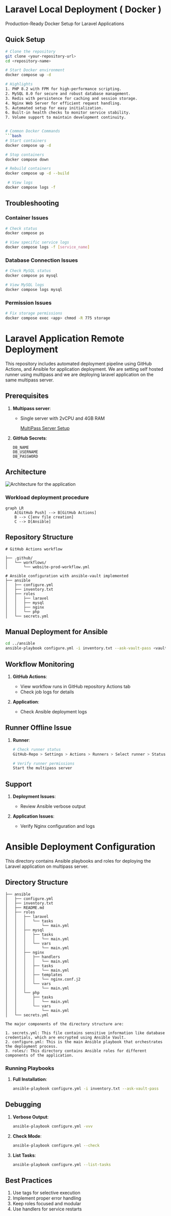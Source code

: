 # Laravel Local Deployment ( Docker )

Production-Ready Docker Setup for Laravel Applications

## Quick Setup

```bash
# Clone the repository
git clone <your-repository-url>
cd <repository-name>

# Start Docker environment
docker compose up -d

# Highlights
1. PHP 8.2 with FPM for high-performance scripting.
2. MySQL 8.0 for secure and robust database management.
3. Redis with persistence for caching and session storage.
4. Nginx Web Server for efficient request handling.
5. Automated setup for easy initialization.
6. Built-in health checks to monitor service stability.
7. Volume support to maintain development continuity.


# Common Docker Commands
```bash
# Start containers
docker compose up -d

# Stop containers
docker compose down

# Rebuild containers
docker compose up -d --build

 # View logs
docker compose logs -f
```

## Troubleshooting

### Container Issues
```bash
# Check status
docker compose ps

# View specific service logs
docker compose logs -f [service_name]
```

### Database Connection Issues
```bash
# Check MySQL status
docker compose ps mysql

# View MySQL logs
docker compose logs mysql
```

### Permission Issues
```bash
# Fix storage permissions
docker compose exec <app> chmod -R 775 storage
```


# Laravel Application Remote Deployment

This repository includes automated deployment pipeline using GitHub Actions, and Ansible for application deployment.
We are setting self hosted runner using multipass and we are deploying laravel application on the same multipass server.

## Prerequisites

1. **Multipass server**:
   - Single server with 2vCPU and 4GB RAM

      [MultiPass Server Setup](./multipass_server_setup.pdf)

2. **GitHub Secrets**:
   ```
   DB_NAME
   DB_USERNAME
   DB_PASSWORD
   ```

## Architecture

![Architecture for the application](./architecture.png)

### Workload deployment procedure
```mermaid
graph LR
    A[GitHub Push] --> B[GitHub Actions]
    B --> C[env file creation]
    C --> D[Ansible]
```

## Repository Structure

```
# GitHub Actions workflow

├── .github/
│   └── workflows/
│       └── website-prod-workflow.yml

# Ansible configuration with ansible-vault implemented
├── ansible
│   ├── configure.yml
│   ├── inventory.txt
│   ├── roles
│   │   ├── laravel
│   │   ├── mysql
│   │   ├── nginx
│   │   └── php
│   └── secrets.yml
```

##  Manual Deployment for Ansible

```bash
cd ../ansible
ansible-playbook configure.yml -i inventory.txt --ask-vault-pass <vault-password>
```

## Workflow Monitoring

1. **GitHub Actions**:
   - View workflow runs in GitHub repository Actions tab
   - Check job logs for details

2. **Application**:
   - Check Ansible deployment logs

## Runner Offline Issue

1. **Runner**:
   ```bash
   # Check runner status
   GitHub-Repo > Settings > Actions > Runners > Select runner > Status
   
   # Verify runner permissions
   Start the multipass server
   ```


## Support

1. **Deployment Issues**:
   - Review Ansible verbose output

2. **Application Issues**:
   - Verify Nginx configuration and logs

# Ansible Deployment Configuration

This directory contains Ansible playbooks and roles for deploying the Laravel application on multipass server.

## Directory Structure

```
├── ansible
│   ├── configure.yml
│   ├── inventory.txt
│   ├── README.md
│   ├── roles
│   │   ├── laravel
│   │   │   └── tasks
│   │   │       └── main.yml
│   │   ├── mysql
│   │   │   ├── tasks
│   │   │   │   └── main.yml
│   │   │   └── vars
│   │   │       └── main.yml
│   │   ├── nginx
│   │   │   ├── handlers
│   │   │   │   └── main.yml
│   │   │   ├── tasks
│   │   │   │   └── main.yml
│   │   │   ├── templates
│   │   │   │   └── nginx.conf.j2
│   │   │   └── vars
│   │   │       └── main.yml
│   │   └── php
│   │       ├── tasks
│   │       │   └── main.yml
│   │       └── vars
│   │           └── main.yml
│   └── secrets.yml

The major components of the directory structure are:

1. secrets.yml: This file contains sensitive information like database credentials, which are encrypted using Ansible Vault.
2. configure.yml: This is the main Ansible playbook that orchestrates the deployment process.
3. roles/: This directory contains Ansible roles for different components of the application.
```

### Running Playbooks

1. **Full Installation**:
   ```bash
   ansible-playbook configure.yml -i inventory.txt --ask-vault-pass
   ```

## Debugging

1. **Verbose Output**:
   ```bash
   ansible-playbook configure.yml -vvv
   ```

2. **Check Mode**:
   ```bash
   ansible-playbook configure.yml --check
   ```

3. **List Tasks**:
   ```bash
   ansible-playbook configure.yml --list-tasks
   ```

## Best Practices

1. Use tags for selective execution
2. Implement proper error handling
3. Keep roles focused and modular
4. Use handlers for service restarts

